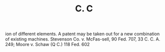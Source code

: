 ---
title: C. C
letter: C
permalink: "/definitions/bld-cc3.html"
body: ion of different elements. A patent may be taken out for a new combination of
  existing machines. Stevenson Co. v. McFas-sell, 90 Fed. 707, 33 C. C. A. 249; Moore
  v. Schaw (Q C.) 118 Fed. 602
published_at: '2018-07-07'
source: Black's Law Dictionary 2nd Ed (1910)
layout: post
---